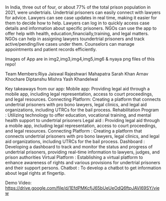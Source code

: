 In India, three out of four, or about 77% of the total prison population in 2021, were undertrials.
Undertrial prisoners can easily  connect with lawyers for advice.
Lawyers can see case updates in real time, making it easier for them to decide how to help.
Lawyers can log in to quickly access case details and information about specific prisoners.
NGOs can use the app to offer help with health, education,financially,training, and legal matters.
NGOs can help in assigning lawyers toundertrial prisoners and track active/pending/live cases under them.
Counselors can manage appointments and patient records efficiently.

Images of App are in img2,img3,img4,img5,img6 & nyaya png files of this repo!


Team Members:Riya Jaiswal
Rajeshwari Mahapatra
Sarah Khan
Arnav Khochare
Diptanshu Mishra
Yash Khandelwal

Key takeaways from our app:
Mobile app: Providing legal aid through a mobile app, including legal representation, access to court proceedings, and legal resources.
Connecting Platform: Creating a platform that connects undertrial prisoners with pro bono lawyers, legal clinics, and legal aid organizations, including UTRCs  for the bail process.
Rehabilitation Program : Utilizing technology to offer education, vocational training, and mental health support to undertrial prisoners
Legal aid : Providing legal aid through a mobile app, including legal representation, access to court proceedings, and legal resources.
Connecting Platform : Creating a platform that connects undertrial prisoners with pro bono lawyers, legal clinics, and legal aid organizations, including UTRCs  for the bail process.
Dashboard : Developing a dashboard to track and monitor the status and progress of undertrial prisoners, providing real-time information to lawyers, judges, and prison authorities
Virtual Platform : Establishing a virtual platform to enhance awareness of rights and various provisions for undertrial prisoners and their support persons.
Chatbot : To develop a chatbot to get information about legal rights at fingertip.

Demo Video: https://drive.google.com/file/d/1EfdPMKcfjJ65bUeUeOdQ6ftpJAVl69SY/view
